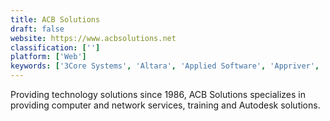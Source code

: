 ```yaml
---
title: ACB Solutions
draft: false 
website: https://www.acbsolutions.net
classification: ['']
platform: ['Web']
keywords: ['3Core Systems', 'Altara', 'Applied Software', 'Appriver', 'Cdw', 'CompuCom', 'Express Information Systems', 'Graitec USA', 'Imaginit Technologies', 'Microdesk', 'OneNeck IT Solutions', 'Sirius', 'Surveyors Exchange', 'T-Systems', 'Velosio', 'iOLAP']
---
```

Providing technology solutions since 1986, ACB Solutions specializes in providing computer and network services, training and Autodesk solutions.
